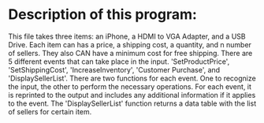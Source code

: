 # Description of this program:
This file takes three items: an iPhone, a HDMI to VGA Adapter, and a USB Drive. Each item can has a price, a shipping cost, a quantity, and n number of sellers. They also CAN have a minimum cost for free shipping. There are 5 different events that can take place in the input. 'SetProductPrice', 'SetShippingCost', 'IncreaseInventory', 'Customer Purchase', and 'DisplaySellerList'. There are two functions for each event. One to recognize the input, the other to perform the necessary operations. For each event, it is reprinted to the output and includes any additional information if it applies to the event. The 'DisplaySellerList' function returns a data table with the list of sellers for certain item.
